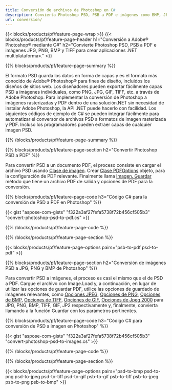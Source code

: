 ```yaml
---
title: Conversión de archivos de Photoshop en C#
description: Convierta Photoshop PSD, PSB a PDF e imágenes como BMP, JPG, PNG y TIFF con unas pocas líneas de código C# a través de la biblioteca.NET.
url: conversion/
---
```


{{< blocks/products/pf/feature-page-wrap >}}
{{< blocks/products/pf/feature-page-header h1="Conversión a Adobe® Photoshop® mediante C#" h2="Convierte Photoshop PSD, PSB a PDF e imágenes JPG, PNG, BMP y TIFF para crear aplicaciones .NET multiplataforma»." >}}

{{% blocks/products/pf/feature-page-summary %}}

El formato PSD guarda los datos en forma de capas y es el formato más conocido de Adobe® Photoshop® para fines de diseño, incluidos los diseños de sitios web. Los diseñadores pueden exportar fácilmente capas PSD a imágenes individuales, como PNG, JPG, GIF, TIFF, etc. a través de Adobe Photoshop. Para implementar la conversión de Photoshop a imágenes rasterizadas y PDF dentro de una solución.NET sin necesidad de instalar Adobe Photoshop, la API .NET puede hacerlo con facilidad. Los siguientes códigos de ejemplo de C# se pueden integrar fácilmente para automatizar el conversor de archivos PSD a formatos de imagen rasterizada y PDF. Incluso los programadores pueden extraer capas de cualquier imagen PSD.


{{% /blocks/products/pf/feature-page-summary %}}

{{% blocks/products/pf/feature-page-section h2="Convertir Photoshop PSD a PDF" %}}

Para convertir PSD a un documento PDF, el proceso consiste en cargar el archivo PSD usando [Clase de imagen](https://apireference.aspose.com/net/psd/aspose.psd/image). Crear [Clase PDFOptions](https://apireference.aspose.com/net/psd/aspose.psd.imageoptions/pdfoptions) objeto, para la configuración de PDF relevante. Finalmente llama [Imagen. Guardar](https://apireference.aspose.com/net/psd/aspose.psd.image/save/methods/3) método que tiene un archivo PDF de salida y opciones de PDF para la conversión.

{{% blocks/products/pf/feature-page-code h3="Código C# para la conversión de PSD a PDF en Photoshop" %}}

{{< gist "aspose-com-gists" "f322a3af27fefa5738f72b456cf505b3" "convert-photoshop-psd-to-pdf.cs" >}}

{{% /blocks/products/pf/feature-page-code %}}

{{% /blocks/products/pf/feature-page-section %}}

{{< blocks/products/pf/feature-page-options pairs="psb-to-pdf psd-to-pdf" >}}

{{% blocks/products/pf/feature-page-section h2="Conversión de imágenes PSD a JPG, PNG y BMP de Photoshop" %}}

Para convertir PSD a imágenes, el proceso es casi el mismo que el de PSD a PDF. Cargue el archivo con Image.Load y, a continuación, en lugar de utilizar las opciones de guardar PDF, utilice las opciones de guardado de imágenes relevantes, como [Opciones JPEG](https://apireference.aspose.com/net/psd/aspose.psd.imageoptions/jpegoptions), [Opciones de PNG](https://apireference.aspose.com/net/psd/aspose.psd.imageoptions/pngoptions),  [Opciones de BMP](https://apireference.aspose.com/net/psd/aspose.psd.imageoptions/bmpoptions), [Opciones de TIFF](https://apireference.aspose.com/net/psd/aspose.psd.imageoptions/tiffoptions),  [Opciones de GIF](https://apireference.aspose.com/net/psd/aspose.psd.imageoptions/gifoptions), [Opciones de Jpeg 2000](https://apireference.aspose.com/net/psd/aspose.psd.imageoptions/jpeg2000options) para JPG, PNG, BMP, TIFF, GIF, JP2 respectivamente y, finalmente, convierta llamando a la función Guardar con los parámetros pertinentes.


{{% blocks/products/pf/feature-page-code h3="Código C# para conversión de PSD a imagen en Photoshop" %}}

{{< gist "aspose-com-gists" "f322a3af27fefa5738f72b456cf505b3" "convert-photoshop-psd-to-images.cs" >}}

{{% /blocks/products/pf/feature-page-code %}}

{{% /blocks/products/pf/feature-page-section %}}

{{< blocks/products/pf/feature-page-options pairs="psd-to-bmp psd-to-png psd-to-jpeg psd-to-tiff psd-to-gif psb-to-gif psb-to-tiff psb-to-jpeg psb-to-png psb-to-bmp" >}}
